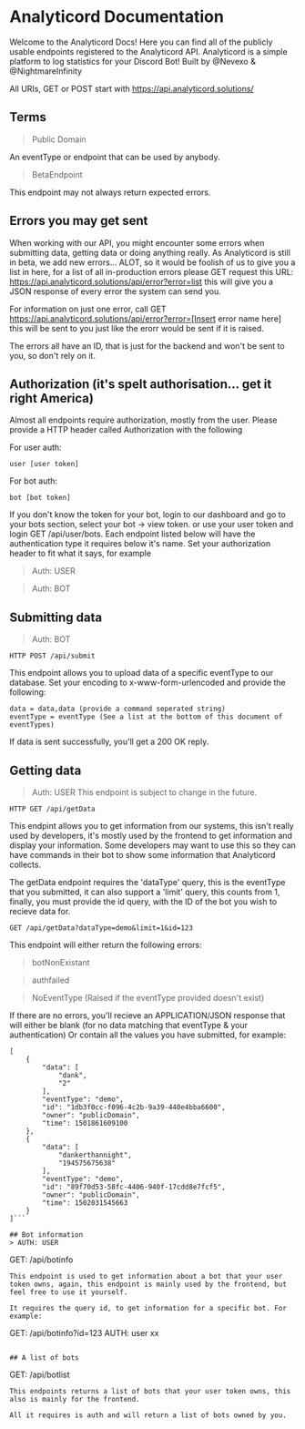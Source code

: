 # Analyticord Documentation
Welcome to the Analyticord Docs! Here you can find all of the publicly usable endpoints registered to the Analyticord API.
Analyticord is a simple platform to log statistics for your Discord Bot! Built by @Nevexo & @NightmareInfinity

All URIs, GET or POST start with https://api.analyticord.solutions/

## Terms

> Public Domain

An eventType or endpoint that can be used by anybody.

> BetaEndpoint

This endpoint may not always return expected errors.

## Errors you may get sent

When working with our API, you might encounter some errors when submitting data, getting data or doing anything really. As Analyticord is still in beta, we add new errors... ALOT, so it would be foolish of us to give you a list in here, for a list of all in-production errors please GET request this URL: https://api.analyticord.solutions/api/error?error=list this will give you a JSON response of every error the system can send you.

For information on just one error, call GET https://api.analyticord.solutions/api/error?error=[Insert error name here] this will be sent to you just like the erorr would be sent if it is raised.

The errors all have an ID, that is just for the backend and won't be sent to you, so don't rely on it.

## Authorization (it's spelt authorisation... get it right America)

Almost all endpoints require authorization, mostly from the user. Please provide a HTTP header called Authorization with the following

For user auth:

```
user [user token]
```

For bot auth:

```
bot [bot token]
```
If you don't know the token for your bot, login to our dashboard and go to your bots section, select your bot -> view token.
or use your user token and login GET /api/user/bots. Each endpoint listed below will have the authentication type it requires below it's name. Set your authorization header to fit what it says, for example
> Auth: USER

> Auth: BOT

## Submitting data
> Auth: BOT
```
HTTP POST /api/submit
```

This endpoint allows you to upload data of a specific eventType to our database. Set your encoding to x-www-form-urlencoded and provide the following:

```
data = data,data (provide a command seperated string)
eventType = eventType (See a list at the bottom of this document of eventTypes)
```

If data is sent successfully, you'll get a 200 OK reply.

## Getting data
> Auth: USER
This endpoint is subject to change in the future.
```
HTTP GET /api/getData
```
This endpint allows you to get information from our systems, this isn't really used by developers, it's mostly used by the frontend to get information and display your information. Some developers may want to use this so they can have commands in their bot to show some information that Analyticord collects. 

The getData endpoint requires the 'dataType' query, this is the eventType that you submitted, it can also support a 'limit' query, this counts from 1, finally, you must provide the id query, with the ID of the bot you wish to recieve data for.
```
GET /api/getData?dataType=demo&limit=1&id=123
```
This endpoint will either return the following errors:

> botNonExistant

> authfailed

> NoEventType (Raised if the eventType provided doesn't exist)

If there are no errors, you'll recieve an APPLICATION/JSON response that will either be blank (for no data matching that eventType & your authentication)
Or contain all the values you have submitted, for example:

```
[
    {
        "data": [
            "dank",
            "2"
        ],
        "eventType": "demo",
        "id": "1db3f0cc-f096-4c2b-9a39-440e4bba6600",
        "owner": "publicDomain",
        "time": 1501861609100
    },
    {
        "data": [
            "dankerthannight",
            "194575675638"
        ],
        "eventType": "demo",
        "id": "89f70d53-58fc-4406-940f-17cdd8e7fcf5",
        "owner": "publicDomain",
        "time": 1502031545663
    }
]```

## Bot information 
> AUTH: USER
```
GET: /api/botinfo
```
This endpoint is used to get information about a bot that your user token owns, again, this endpoint is mainly used by the frontend, but feel free to use it yourself.

It requires the query id, to get information for a specific bot. For example:
```
GET: /api/botinfo?id=123
AUTH: user xx
```

## A list of bots
```
GET: /api/botlist
```
This endpoints returns a list of bots that your user token owns, this also is mainly for the frontend.

All it requires is auth and will return a list of bots owned by you.


